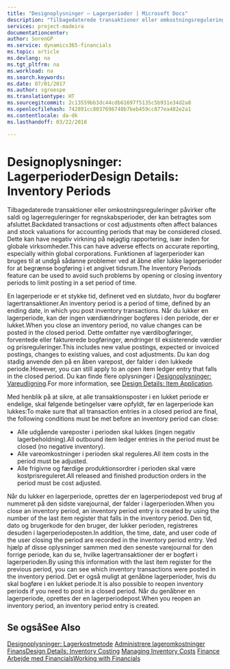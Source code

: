 ```yaml
---
title: "Designoplysninger – Lagerperioder | Microsoft Docs"
description: "Tilbagedaterede transaktioner eller omkostningsreguleringer påvirker ofte saldi og lagerreguleringer for regnskabsperioder, der kan betragtes som afsluttet. Dette kan have negativ virkning på nøjagtig rapportering, især inden for globale virksomheder. Funktionen af lagerperioder kan bruges til at undgå sådanne problemer ved at åbne eller lukke lagerperioder for at begrænse bogføring i et angivet tidsrum."
services: project-madeira
documentationcenter: 
author: SorenGP
ms.service: dynamics365-financials
ms.topic: article
ms.devlang: na
ms.tgt_pltfrm: na
ms.workload: na
ms.search.keywords: 
ms.date: 07/01/2017
ms.author: sgroespe
ms.translationtype: HT
ms.sourcegitcommit: 2c13559bb3dc44cdb61697f5135c5b931e34d2a8
ms.openlocfilehash: 742891cc8037696748b7beb459cc877ea482e2a1
ms.contentlocale: da-dk
ms.lasthandoff: 03/22/2018

---
```

# <a name="design-details-inventory-periods"></a><span data-ttu-id="4013b-105">Designoplysninger: Lagerperioder</span><span class="sxs-lookup"><span data-stu-id="4013b-105">Design Details: Inventory Periods</span></span>
<span data-ttu-id="4013b-106">Tilbagedaterede transaktioner eller omkostningsreguleringer påvirker ofte saldi og lagerreguleringer for regnskabsperioder, der kan betragtes som afsluttet.</span><span class="sxs-lookup"><span data-stu-id="4013b-106">Backdated transactions or cost adjustments often affect balances and stock valuations for accounting periods that may be considered closed.</span></span> <span data-ttu-id="4013b-107">Dette kan have negativ virkning på nøjagtig rapportering, især inden for globale virksomheder.</span><span class="sxs-lookup"><span data-stu-id="4013b-107">This can have adverse effects on accurate reporting, especially within global corporations.</span></span> <span data-ttu-id="4013b-108">Funktionen af lagerperioder kan bruges til at undgå sådanne problemer ved at åbne eller lukke lagerperioder for at begrænse bogføring i et angivet tidsrum.</span><span class="sxs-lookup"><span data-stu-id="4013b-108">The Inventory Periods feature can be used to avoid such problems by opening or closing inventory periods to limit posting in a set period of time.</span></span>  

 <span data-ttu-id="4013b-109">En lagerperiode er et stykke tid, defineret ved en slutdato, hvor du bogfører lagertransaktioner.</span><span class="sxs-lookup"><span data-stu-id="4013b-109">An inventory period is a period of time, defined by an ending date, in which you post inventory transactions.</span></span> <span data-ttu-id="4013b-110">Når du lukker en lagerperiode, kan der ingen værdiændringer bogføres i den periode, der er lukket.</span><span class="sxs-lookup"><span data-stu-id="4013b-110">When you close an inventory period, no value changes can be posted in the closed period.</span></span> <span data-ttu-id="4013b-111">Dette omfatter nye værdibogføringer, forventede eller fakturerede bogføringer, ændringer til eksisterende værdier og prisreguleringer.</span><span class="sxs-lookup"><span data-stu-id="4013b-111">This includes new value postings, expected or invoiced postings, changes to existing values, and cost adjustments.</span></span> <span data-ttu-id="4013b-112">Du kan dog stadig anvende den på en åben varepost, der falder i den lukkede periode.</span><span class="sxs-lookup"><span data-stu-id="4013b-112">However, you can still apply to an open item ledger entry that falls in the closed period.</span></span> <span data-ttu-id="4013b-113">Du kan finde flere oplysninger i [Designoplysninger: Vareudligning](design-details-item-application.md).</span><span class="sxs-lookup"><span data-stu-id="4013b-113">For more information, see [Design Details: Item Application](design-details-item-application.md).</span></span>  

 <span data-ttu-id="4013b-114">Med henblik på at sikre, at alle transaktionsposter i en lukket periode er endelige, skal følgende betingelser være opfyldt, før en lagerperiode kan lukkes:</span><span class="sxs-lookup"><span data-stu-id="4013b-114">To make sure that all transaction entries in a closed period are final, the following conditions must be met before an inventory period can close:</span></span>  

-   <span data-ttu-id="4013b-115">Alle udgående vareposter i perioden skal lukkes (ingen negativ lagerbeholdning).</span><span class="sxs-lookup"><span data-stu-id="4013b-115">All outbound item ledger entries in the period must be closed (no negative inventory).</span></span>  
-   <span data-ttu-id="4013b-116">Alle vareomkostninger i perioden skal reguleres.</span><span class="sxs-lookup"><span data-stu-id="4013b-116">All item costs in the period must be adjusted.</span></span>  
-   <span data-ttu-id="4013b-117">Alle frigivne og færdige produktionsordrer i perioden skal være kostprisreguleret.</span><span class="sxs-lookup"><span data-stu-id="4013b-117">All released and finished production orders in the period must be cost adjusted.</span></span>  

 <span data-ttu-id="4013b-118">Når du lukker en lagerperiode, oprettes der en lagerperiodepost ved brug af nummeret på den sidste varejournal, der falder i lagerperioden.</span><span class="sxs-lookup"><span data-stu-id="4013b-118">When you close an inventory period, an inventory period entry is created by using the number of the last item register that falls in the inventory period.</span></span> <span data-ttu-id="4013b-119">Den tid, dato og brugerkode for den bruger, der lukker perioden, registreres desuden i lagerperiodeposten.</span><span class="sxs-lookup"><span data-stu-id="4013b-119">In addition, the time, date, and user code of the user closing the period are recorded in the inventory period entry.</span></span> <span data-ttu-id="4013b-120">Ved hjælp af disse oplysninger sammen med den seneste varejournal for den forrige periode, kan du se, hvilke lagertransaktioner der er bogført i lagerperioden.</span><span class="sxs-lookup"><span data-stu-id="4013b-120">By using this information with the last item register for the previous period, you can see which inventory transactions were posted in the inventory period.</span></span> <span data-ttu-id="4013b-121">Det er også muligt at genåbne lagerperioder, hvis du skal bogføre i en lukket periode.</span><span class="sxs-lookup"><span data-stu-id="4013b-121">It is also possible to reopen inventory periods if you need to post in a closed period.</span></span> <span data-ttu-id="4013b-122">Når du genåbner en lagerperiode, oprettes der en lagerperiodepost.</span><span class="sxs-lookup"><span data-stu-id="4013b-122">When you reopen an inventory period, an inventory period entry is created.</span></span>  

## <a name="see-also"></a><span data-ttu-id="4013b-123">Se også</span><span class="sxs-lookup"><span data-stu-id="4013b-123">See Also</span></span>  
 <span data-ttu-id="4013b-124">[Designoplysninger: Lagerkostmetode](design-details-inventory-costing.md) [Administrere lageromkostninger](finance-manage-inventory-costs.md) [Finans](finance.md)</span><span class="sxs-lookup"><span data-stu-id="4013b-124">[Design Details: Inventory Costing](design-details-inventory-costing.md) [Managing Inventory Costs](finance-manage-inventory-costs.md) [Finance](finance.md)</span></span>  
 [<span data-ttu-id="4013b-125">Arbejde med Financials</span><span class="sxs-lookup"><span data-stu-id="4013b-125">Working with Financials</span></span>](ui-work-product.md)

